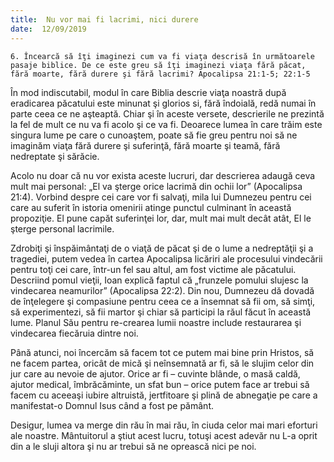 ```yaml
---
title:  Nu vor mai fi lacrimi, nici durere
date:  12/09/2019
---
```


`6. Încearcă să îţi imaginezi cum va fi viaţa descrisă în următoarele pasaje biblice. De ce este greu să îţi imaginezi viaţa fără păcat, fără moarte, fără durere şi fără lacrimi? Apocalipsa 21:1-5; 22:1-5`

În mod indiscutabil, modul în care Biblia descrie viaţa noastră după eradicarea păcatului este minunat şi glorios si, fără îndoială, redă numai în parte ceea ce ne aşteaptă. Chiar şi în aceste versete, descrierile ne prezintă la fel de mult ce nu va fi acolo şi ce va fi. Deoarece lumea în care trăim este singura lume pe care o cunoaştem, poate să fie greu pentru noi să ne imaginăm viaţa fără durere şi suferinţă, fără moarte şi teamă, fără nedreptate şi sărăcie.

Acolo nu doar că nu vor exista aceste lucruri, dar descrierea adaugă ceva mult mai personal: „El va şterge orice lacrimă din ochii lor” (Apocalipsa 21:4). Vorbind despre cei care vor fi salvaţi, mila lui Dumnezeu pentru cei care au suferit în istoria omenirii atinge punctul culminant în această propoziţie. El pune capăt suferinţei lor, dar, mult mai mult decât atât, El le şterge personal lacrimile.

Zdrobiţi şi înspăimântaţi de o viaţă de păcat şi de o lume a nedreptăţii şi a tragediei, putem vedea în cartea Apocalipsa licăriri ale procesului vindecării pentru toţi cei care, într-un fel sau altul, am fost victime ale păcatului. Descriind pomul vieţii, Ioan explică faptul că „frunzele pomului slujesc la vindecarea neamurilor” (Apocalipsa 22:2). Din nou, Dumnezeu dă dovadă de înţelegere şi compasiune pentru ceea ce a însemnat să fii om, să simţi, să experimentezi, să fii martor şi chiar să participi la răul făcut în această lume. Planul Său pentru re-crearea lumii noastre include restaurarea şi vindecarea fiecăruia dintre noi.

Până atunci, noi încercăm să facem tot ce putem mai bine prin Hristos, să ne facem partea, oricât de mică şi neînsemnată ar fi, să le slujim celor din jur care au nevoie de ajutor. Orice ar fi – cuvinte blânde, o masă caldă, ajutor medical, îmbrăcăminte, un sfat bun – orice putem face ar trebui să facem cu aceeaşi iubire altruistă, jertfitoare şi plină de abnegaţie pe care a manifestat-o Domnul Isus când a fost pe pământ.

Desigur, lumea va merge din rău în mai rău, în ciuda celor mai mari eforturi ale noastre. Mântuitorul a ştiut acest lucru, totuşi acest adevăr nu L-a oprit din a le sluji altora şi nu ar trebui să ne oprească nici pe noi.